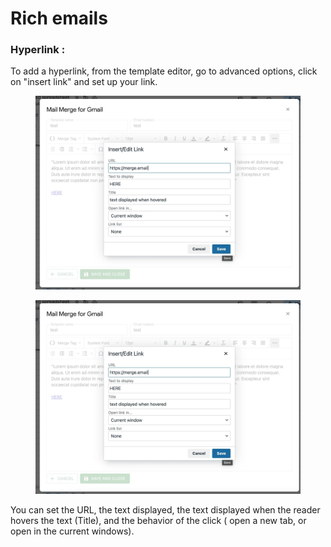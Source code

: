 # Rich emails

### Hyperlink :

To add a hyperlink, from the template editor, go to advanced options, click on "insert link" and set up your link.

<div>

<figure><img src="../.gitbook/assets/insert image step 2 (1).webp" alt=""><figcaption></figcaption></figure>

 

<figure><img src="../.gitbook/assets/insert image step 2 (1).webp" alt=""><figcaption></figcaption></figure>

</div>

You can set the URL, the text displayed, the text displayed when the reader hovers the text (Title), and the behavior of the click ( open a new tab, or open in the current windows).
